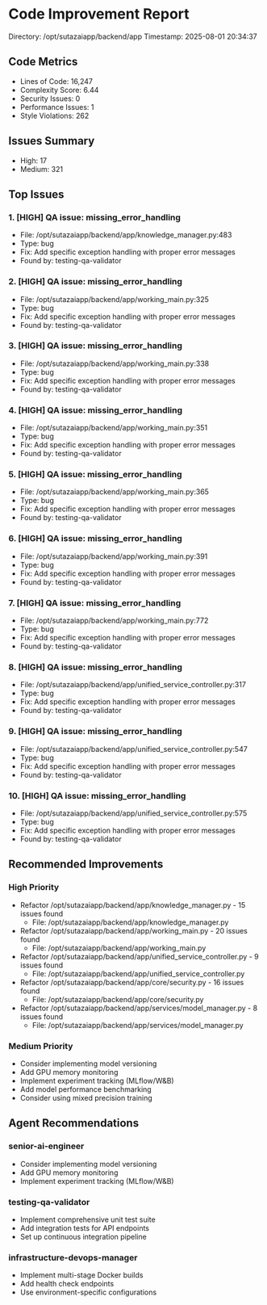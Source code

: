 # Code Improvement Report

Directory: /opt/sutazaiapp/backend/app
Timestamp: 2025-08-01 20:34:37

## Code Metrics
- Lines of Code: 16,247
- Complexity Score: 6.44
- Security Issues: 0
- Performance Issues: 1
- Style Violations: 262

## Issues Summary
- High: 17
- Medium: 321

## Top Issues

### 1. [HIGH] QA issue: missing_error_handling
   - File: /opt/sutazaiapp/backend/app/knowledge_manager.py:483
   - Type: bug
   - Fix: Add specific exception handling with proper error messages
   - Found by: testing-qa-validator

### 2. [HIGH] QA issue: missing_error_handling
   - File: /opt/sutazaiapp/backend/app/working_main.py:325
   - Type: bug
   - Fix: Add specific exception handling with proper error messages
   - Found by: testing-qa-validator

### 3. [HIGH] QA issue: missing_error_handling
   - File: /opt/sutazaiapp/backend/app/working_main.py:338
   - Type: bug
   - Fix: Add specific exception handling with proper error messages
   - Found by: testing-qa-validator

### 4. [HIGH] QA issue: missing_error_handling
   - File: /opt/sutazaiapp/backend/app/working_main.py:351
   - Type: bug
   - Fix: Add specific exception handling with proper error messages
   - Found by: testing-qa-validator

### 5. [HIGH] QA issue: missing_error_handling
   - File: /opt/sutazaiapp/backend/app/working_main.py:365
   - Type: bug
   - Fix: Add specific exception handling with proper error messages
   - Found by: testing-qa-validator

### 6. [HIGH] QA issue: missing_error_handling
   - File: /opt/sutazaiapp/backend/app/working_main.py:391
   - Type: bug
   - Fix: Add specific exception handling with proper error messages
   - Found by: testing-qa-validator

### 7. [HIGH] QA issue: missing_error_handling
   - File: /opt/sutazaiapp/backend/app/working_main.py:772
   - Type: bug
   - Fix: Add specific exception handling with proper error messages
   - Found by: testing-qa-validator

### 8. [HIGH] QA issue: missing_error_handling
   - File: /opt/sutazaiapp/backend/app/unified_service_controller.py:317
   - Type: bug
   - Fix: Add specific exception handling with proper error messages
   - Found by: testing-qa-validator

### 9. [HIGH] QA issue: missing_error_handling
   - File: /opt/sutazaiapp/backend/app/unified_service_controller.py:547
   - Type: bug
   - Fix: Add specific exception handling with proper error messages
   - Found by: testing-qa-validator

### 10. [HIGH] QA issue: missing_error_handling
   - File: /opt/sutazaiapp/backend/app/unified_service_controller.py:575
   - Type: bug
   - Fix: Add specific exception handling with proper error messages
   - Found by: testing-qa-validator

## Recommended Improvements

### High Priority
- Refactor /opt/sutazaiapp/backend/app/knowledge_manager.py - 15 issues found
  - File: /opt/sutazaiapp/backend/app/knowledge_manager.py
- Refactor /opt/sutazaiapp/backend/app/working_main.py - 20 issues found
  - File: /opt/sutazaiapp/backend/app/working_main.py
- Refactor /opt/sutazaiapp/backend/app/unified_service_controller.py - 9 issues found
  - File: /opt/sutazaiapp/backend/app/unified_service_controller.py
- Refactor /opt/sutazaiapp/backend/app/core/security.py - 16 issues found
  - File: /opt/sutazaiapp/backend/app/core/security.py
- Refactor /opt/sutazaiapp/backend/app/services/model_manager.py - 8 issues found
  - File: /opt/sutazaiapp/backend/app/services/model_manager.py

### Medium Priority
- Consider implementing model versioning
- Add GPU memory monitoring
- Implement experiment tracking (MLflow/W&B)
- Add model performance benchmarking
- Consider using mixed precision training

## Agent Recommendations

### senior-ai-engineer
- Consider implementing model versioning
- Add GPU memory monitoring
- Implement experiment tracking (MLflow/W&B)

### testing-qa-validator
- Implement comprehensive unit test suite
- Add integration tests for API endpoints
- Set up continuous integration pipeline

### infrastructure-devops-manager
- Implement multi-stage Docker builds
- Add health check endpoints
- Use environment-specific configurations